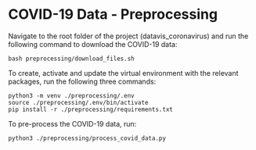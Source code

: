 # COVID-19 Data - Preprocessing

Navigate to the root folder of the project (datavis_coronavirus)
and run the following command to download the COVID-19 data:

```
bash preprocessing/download_files.sh
```

To create, activate and update the virtual environment with the relevant packages,
run the following three commands:
```
python3 -m venv ./preprocessing/.env
source ./preprocessing/.env/bin/activate
pip install -r ./preprocessing/requirements.txt
```

To pre-process the COVID-19 data, run:
```
python3 ./preprocessing/process_covid_data.py
```

